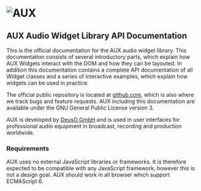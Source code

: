 # ![AUX](images/toolkit.png)

## AUX Audio Widget Library API Documentation

This is the official documentation for the AUX audio widget library.
This documentation consists of several introductory parts, which explain how
AUX Widgets interact with the DOM and how they can be layouted.
In addition this documentation contains a complete API documentation of all
Widget classes and a series of interactive examples, which explain how widgets
can be used in practice.

The official public repository is located at [github.com](https://github.com/DeutscheSoft/toolkit),
which is also where we track bugs and feature requests.
AUX including this documentation are available under the GNU General Public License version 3.

AUX is developed by [DeusO GmbH](http://deuso.de) and is used in user interfaces for professional audio
equipment in broadcast, recording and production worldwide.

### Requirements

AUX uses no external JavaScript libraries or frameworks.
It is therefore expected to be compatible with any JavaScript framework, however this is not a design goal.
AUX should work in all browser which support ECMAScript 6.

